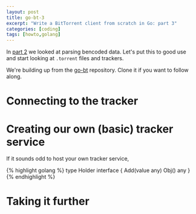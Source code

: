 ```yaml
---
layout: post
title: go-bt-3
excerpt: "Write a BitTorrent client from scratch in Go: part 3"
categories: [coding]
tags: [howto,golang]
---
```


In [part 2](http://perso.heavyberry.com/articles/2024-09/go-bt-2) we looked at parsing bencoded data. Let's put this to good use and start looking at `.torrent` files and trackers.

We're building up from the [go-bt](https://github.com/axiomiety/go-bt) repository. Clone it if you want to follow along.

# Connecting to the tracker

# Creating our own (basic) tracker service

If it sounds odd to host your own tracker service, 

{% highlight golang %}
type Holder interface {
	Add(value any)
	Obj() any
}
{% endhighlight %}

# Taking it further